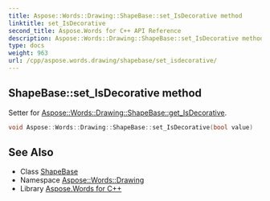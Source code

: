 ```yaml
---
title: Aspose::Words::Drawing::ShapeBase::set_IsDecorative method
linktitle: set_IsDecorative
second_title: Aspose.Words for C++ API Reference
description: Aspose::Words::Drawing::ShapeBase::set_IsDecorative method. Setter for Aspose::Words::Drawing::ShapeBase::get_IsDecorative in C++.
type: docs
weight: 963
url: /cpp/aspose.words.drawing/shapebase/set_isdecorative/
---
```

## ShapeBase::set_IsDecorative method


Setter for [Aspose::Words::Drawing::ShapeBase::get_IsDecorative](../get_isdecorative/).

```cpp
void Aspose::Words::Drawing::ShapeBase::set_IsDecorative(bool value)
```

## See Also

* Class [ShapeBase](../)
* Namespace [Aspose::Words::Drawing](../../)
* Library [Aspose.Words for C++](../../../)
